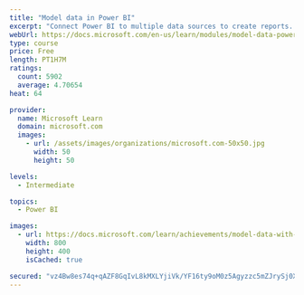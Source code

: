 ```yaml
---
title: "Model data in Power BI"
excerpt: "Connect Power BI to multiple data sources to create reports. Define the relationship between your data sources."
webUrl: https://docs.microsoft.com/en-us/learn/modules/model-data-power-bi/
type: course
price: Free
length: PT1H7M
ratings:
  count: 5902
  average: 4.70654
heat: 64

provider:
  name: Microsoft Learn
  domain: microsoft.com
  images:
    - url: /assets/images/organizations/microsoft.com-50x50.jpg
      width: 50
      height: 50

levels:
  - Intermediate

topics:
  - Power BI

images:
  - url: https://docs.microsoft.com/learn/achievements/model-data-with-power-bi-desktop-social.png
    width: 800
    height: 400
    isCached: true

secured: "vz4Bw8es74q+qAZF8GqIvL8kMXLYjiVk/YF16ty9oM0z5Agyzzc5mZJrySj0XIAkohmmn3pYxzHLopiGDDSb7C0j5CaQ3A+j7cmdXty07Ac7YC8eUBZiO6fR57OFELGtd0CXF0mo8rNxcKa+6m0DeHzS6FDqP4cR63mOxJoQNiWAM2Y9GIi1IOD+9qiVWg+jfDBBt3I55/tO6mMVTMxn8EGKkjHIpP/wA6N2IJQNbY+Bdq0+DTOdozOfDPT4tfyyM/FswCj45PqRUmUacmh1U7E6DVO2K7x+1KXx0Eim4NX44Y9oCC4DMpvAkjgbnCmqXHQxagtHW2v21z9cukeLbC9v8IKXRoQIn56wZZUK1bmX/hAuu5eSVSHsiVZu8MsrPR2rsa12mn16u5Zuc75cvAwXVuDBgAuQBzAO68+KtJ0=;2Dk0QeP3otRCJXSq3dx8Sg=="
---
```


